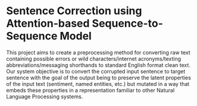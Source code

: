 # Sentence Correction using Attention-based Sequence-to-Sequence Model

This project aims to create a preprocessing method for converting raw text containing possible errors or wild characters/internet acronyms/texting abbreviations/messaging shorthands to standard English format clean text. Our system objective is to convert the corrupted input sentence to target sentence with the goal of the output being to preserve the latent properties of the input text (sentiment, named entities, etc.) but mutated in a way that embeds these properties in a representation familiar to other Natural Language Processing systems.
